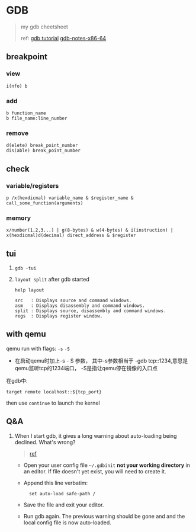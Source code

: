 # GDB

> my gdb cheetsheet
>
> ref: [gdb tutorial](http://www.unknownroad.com/rtfm/gdbtut/gdbtoc.html) [gdb-notes-x86-64](./gdbnotes-x86-64.pdf)

## breakpoint

### view

```
i(nfo) b
```

### add

```
b function_name
b file_name:line_number
```

### remove

```
d(elete) break_point_number
dis(able) break_point_number
```

## check

### variable/registers

```
p /x(hexdicmal) variable_name & $register_name & call_some_function(arguments)
```

### memory

```
x/number(1,2,3...) | g(8-bytes) & w(4-bytes) & i(instruction) | x(hexdicmal)d(decimal) direct_address & $register
```

## tui

1. `gdb -tui`

2. `layout split` after gdb started

    `help layout`

    ```
    src   : Displays source and command windows.
    asm   : Displays disassembly and command windows.
    split : Displays source, disassembly and command windows.
    regs  : Displays register window.
    ```

## with qemu

qemu run with flags: `-s` `-S`

- 在启动qemu时加上-s - S 参数， 其中-s参数相当于 -gdb tcp::1234,意思是qemu监听tcp的1234端口， -S是指让qemu停在镜像的入口点

在gdb中:

`target remote localhost::${tcp_port}`

then use `continue` to launch the kernel

## Q&A

1. When I start gdb, it gives a long warning about auto-loading being declined. What's wrong?

    > [ref](http://cs107e.github.io/guides/gdb/#when-i-start-gdb-it-gives-a-long-warning-about-auto-loading-being-declined-whats-wrong)

    - Open your user config file `~/.gdbinit` **not your working directory** in an editor. If file doesn't yet exist, you will need to create it.

    - Append this line verbatim:

        ```
          set auto-load safe-path /
        ```

    - Save the file and exit your editor.

    - Run gdb again. The previous warning should be gone and and the local config file is now auto-loaded.
